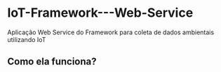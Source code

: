 # IoT-Framework---Web-Service
Aplicação Web Service do Framework para coleta de dados ambientais utilizando IoT

## Como ela funciona? ##
